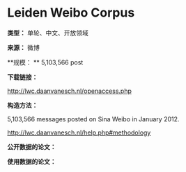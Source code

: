 # Leiden Weibo Corpus

**类型：** 单轮、中文、开放领域

**来源：** 微博

**规模： ** 5,103,566 post

**下载链接：**

http://lwc.daanvanesch.nl/openaccess.php



**构造方法：**

5,103,566 messages posted on Sina Weibo in January 2012.

http://lwc.daanvanesch.nl/help.php#methodology



**公开数据的论文：**



**使用数据的论文：**

